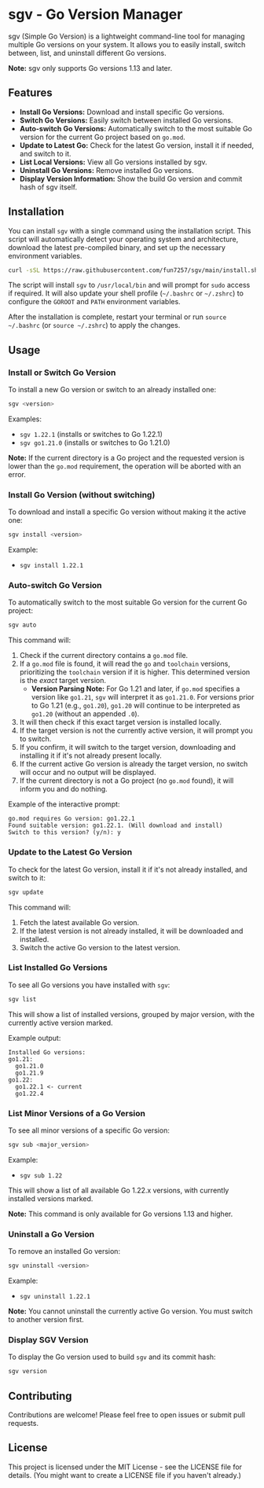 # sgv - Go Version Manager

sgv (Simple Go Version) is a lightweight command-line tool for managing multiple Go versions on your system. It allows you to easily install, switch between, list, and uninstall different Go versions.

**Note:** sgv only supports Go versions 1.13 and later.

## Features

*   **Install Go Versions:** Download and install specific Go versions.
*   **Switch Go Versions:** Easily switch between installed Go versions.
*   **Auto-switch Go Versions:** Automatically switch to the most suitable Go version for the current Go project based on `go.mod`.
*   **Update to Latest Go:** Check for the latest Go version, install it if needed, and switch to it.
*   **List Local Versions:** View all Go versions installed by sgv.
*   **Uninstall Go Versions:** Remove installed Go versions.
*   **Display Version Information:** Show the build Go version and commit hash of sgv itself.

## Installation

You can install `sgv` with a single command using the installation script. This script will automatically detect your operating system and architecture, download the latest pre-compiled binary, and set up the necessary environment variables.

```bash
curl -sSL https://raw.githubusercontent.com/fun7257/sgv/main/install.sh | bash
```

The script will install `sgv` to `/usr/local/bin` and will prompt for `sudo` access if required. It will also update your shell profile (`~/.bashrc` or `~/.zshrc`) to configure the `GOROOT` and `PATH` environment variables.

After the installation is complete, restart your terminal or run `source ~/.bashrc` (or `source ~/.zshrc`) to apply the changes.

## Usage

### Install or Switch Go Version

To install a new Go version or switch to an already installed one:

```bash
sgv <version>
```

Examples:

*   `sgv 1.22.1` (installs or switches to Go 1.22.1)
*   `sgv go1.21.0` (installs or switches to Go 1.21.0)

**Note:** If the current directory is a Go project and the requested version is lower than the `go.mod` requirement, the operation will be aborted with an error.

### Install Go Version (without switching)

To download and install a specific Go version without making it the active one:

```bash
sgv install <version>
```

Example:

*   `sgv install 1.22.1`

### Auto-switch Go Version

To automatically switch to the most suitable Go version for the current Go project:

```bash
sgv auto
```

This command will:

1.  Check if the current directory contains a `go.mod` file.
2.  If a `go.mod` file is found, it will read the `go` and `toolchain` versions, prioritizing the `toolchain` version if it is higher. This determined version is the *exact* target version.
    *   **Version Parsing Note:** For Go 1.21 and later, if `go.mod` specifies a version like `go1.21`, `sgv` will interpret it as `go1.21.0`. For versions prior to Go 1.21 (e.g., `go1.20`), `go1.20` will continue to be interpreted as `go1.20` (without an appended `.0`).
3.  It will then check if this exact target version is installed locally.
4.  If the target version is not the currently active version, it will prompt you to switch.
5.  If you confirm, it will switch to the target version, downloading and installing it if it's not already present locally.
6.  If the current active Go version is already the target version, no switch will occur and no output will be displayed.
7.  If the current directory is not a Go project (no `go.mod` found), it will inform you and do nothing.

Example of the interactive prompt:
```
go.mod requires Go version: go1.22.1
Found suitable version: go1.22.1. (Will download and install)
Switch to this version? (y/n): y
```

### Update to the Latest Go Version

To check for the latest Go version, install it if it's not already installed, and switch to it:

```bash
sgv update
```

This command will:
1. Fetch the latest available Go version.
2. If the latest version is not already installed, it will be downloaded and installed.
3. Switch the active Go version to the latest version.

### List Installed Go Versions

To see all Go versions you have installed with `sgv`:

```bash
sgv list
```

This will show a list of installed versions, grouped by major version, with the currently active version marked.

Example output:
```
Installed Go versions:
go1.21:
  go1.21.0
  go1.21.9
go1.22:
  go1.22.1 <- current
  go1.22.4
```

### List Minor Versions of a Go Version

To see all minor versions of a specific Go version:

```bash
sgv sub <major_version>
```

Example:

*   `sgv sub 1.22`

This will show a list of all available Go 1.22.x versions, with currently installed versions marked.

**Note:** This command is only available for Go versions 1.13 and higher.

### Uninstall a Go Version

To remove an installed Go version:

```bash
sgv uninstall <version>
```

Example:

*   `sgv uninstall 1.22.1`

**Note:** You cannot uninstall the currently active Go version. You must switch to another version first.

### Display SGV Version

To display the Go version used to build `sgv` and its commit hash:

```bash
sgv version
```

## Contributing

Contributions are welcome! Please feel free to open issues or submit pull requests.

## License

This project is licensed under the MIT License - see the LICENSE file for details. (You might want to create a LICENSE file if you haven't already.)
